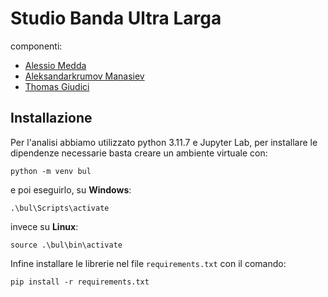 # Studio Banda Ultra Larga

componenti: 
  - [Alessio Medda](mailto:alessio.medda@studenti.unimi.it)
  - [Aleksandarkrumov Manasiev](mailto:aleksandarkrumov.manasiev@studenti.unimi.it)
  - [Thomas Giudici](mailto:thomas.giudici@studenti.unimi.it)

## Installazione

Per l'analisi abbiamo utilizzato python 3.11.7 e Jupyter Lab, per installare le dipendenze necessarie basta creare un ambiente virtuale con:

```
python -m venv bul
```
e poi eseguirlo, su **Windows**:

```
.\bul\Scripts\activate
```
invece su **Linux**:
```
source .\bul\bin\activate
```
Infine installare le librerie nel file `requirements.txt` con il comando:
```
pip install -r requirements.txt
```
##
